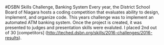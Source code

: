 #DSBN Skills Challenge, Banking System
Every year, the District School Board of Niagara hosts a coding competition that evaluates ability to design, implement, and organize code. This years challenge was to implement an automated ATM banking system. Once the project is created, it was presented to judges and presentation skills were evaluted. I placed 2nd out of 30 [competitors] (http://teched.dsbn.org/skills/2016-challenges/2016-results). 
